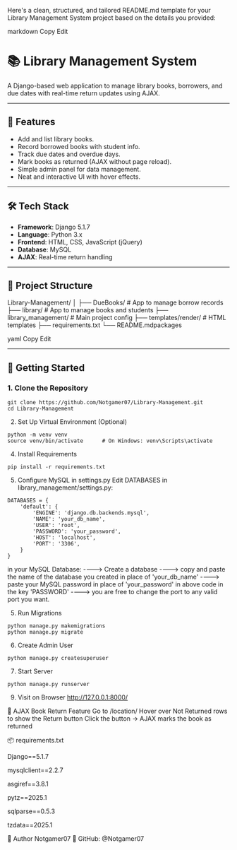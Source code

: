 Here's a clean, structured, and tailored README.md template for your Library Management System project based on the details you provided:

markdown
Copy
Edit
# 📚 Library Management System

A Django-based web application to manage library books, borrowers, and due dates with real-time return updates using AJAX.

---

## 🌟 Features

- Add and list library books.
- Record borrowed books with student info.
- Track due dates and overdue days.
- Mark books as returned (AJAX without page reload).
- Simple admin panel for data management.
- Neat and interactive UI with hover effects.

---

## 🛠️ Tech Stack

- **Framework**: Django 5.1.7
- **Language**: Python 3.x
- **Frontend**: HTML, CSS, JavaScript (jQuery)
- **Database**: MySQL
- **AJAX**: Real-time return handling

---

## 📁 Project Structure

Library-Management/
│
├── DueBooks/              # App to manage borrow records
├── library/               # App to manage books and students
├── library_management/    # Main project config
├── templates/render/      # HTML templates
├── requirements.txt
└── README.mdpackages

yaml
Copy
Edit

---

## 🚀 Getting Started

### 1. Clone the Repository
```
git clone https://github.com/Notgamer07/Library-Management.git
cd Library-Management
```

2. Set Up Virtual Environment (Optional)
```    
python -m venv venv
source venv/bin/activate      # On Windows: venv\Scripts\activate
```

4. Install Requirements
```
pip install -r requirements.txt
```

5. Configure MySQL in settings.py
Edit DATABASES in library_management/settings.py:

```
DATABASES = {
    'default': {
        'ENGINE': 'django.db.backends.mysql',
        'NAME': 'your_db_name',
        'USER': 'root',
        'PASSWORD': 'your_password',
        'HOST': 'localhost',
        'PORT': '3306',
    }
}
```
in your MySQL Database:
----> Create a database 
----> copy and paste the name of the database you created in place of 'your_db_name'
----> paste your MySQL password in place of 'your_password' in above code in the key 'PASSWORD'
----> you are free to change the port to any valid port you want.


5. Run Migrations
```
python manage.py makemigrations
python manage.py migrate
```


6. Create Admin User
```
python manage.py createsuperuser
```


7. Start Server
```
python manage.py runserver
```

9. Visit on Browser
http://127.0.0.1:8000/


🔁 AJAX Book Return Feature
Go to /location/
Hover over Not Returned rows to show the Return button
Click the button → AJAX marks the book as returned


📦 requirements.txt

Django==5.1.7

mysqlclient==2.2.7

asgiref==3.8.1

pytz==2025.1

sqlparse==0.5.3

tzdata==2025.1


👤 Author
Notgamer07
🔗 GitHub: @Notgamer07

